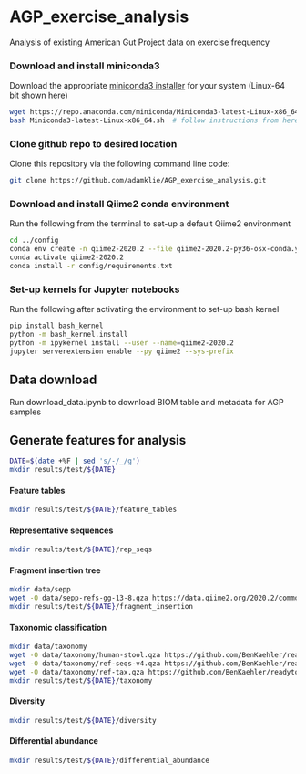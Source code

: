 # AGP_exercise_analysis
Analysis of existing American Gut Project data on exercise frequency

### Download and install miniconda3
Download the appropriate [miniconda3 installer](https://docs.conda.io/en/latest/miniconda.html) for your system (Linux-64 bit shown here)
```bash
wget https://repo.anaconda.com/miniconda/Miniconda3-latest-Linux-x86_64.sh
bash Miniconda3-latest-Linux-x86_64.sh  # follow instructions from here
```

### Clone github repo to desired location
Clone this repository via the following command line code:
```bash
git clone https://github.com/adamklie/AGP_exercise_analysis.git
```

### Download and install Qiime2 conda environment 
Run the following from the terminal to set-up a default Qiime2 environment
```bash
cd ../config
conda env create -n qiime2-2020.2 --file qiime2-2020.2-py36-osx-conda.yml
conda activate qiime2-2020.2
conda install -r config/requirements.txt
```

### Set-up kernels for Jupyter notebooks
Run the following after activating the environment to set-up bash kernel
```bash
pip install bash_kernel
python -m bash_kernel.install
python -m ipykernel install --user --name=qiime2-2020.2
jupyter serverextension enable --py qiime2 --sys-prefix
```

## Data download
Run download_data.ipynb to download BIOM table and metadata for AGP samples

## Generate features for analysis
```bash
DATE=$(date +%F | sed 's/-/_/g')
mkdir results/test/${DATE}
```

#### Feature tables
```bash
mkdir results/test/${DATE}/feature_tables
```

#### Representative sequences
```bash
mkdir results/test/${DATE}/rep_seqs
```

#### Fragment insertion tree
```bash
mkdir data/sepp
wget -O data/sepp-refs-gg-13-8.qza https://data.qiime2.org/2020.2/common/sepp-refs-gg-13-8.qza
mkdir results/test/${DATE}/fragment_insertion
````

#### Taxonomic classification
```bash
mkdir data/taxonomy
wget -O data/taxonomy/human-stool.qza https://github.com/BenKaehler/readytowear/raw/master/data/gg_13_8/515f-806r/human-stool.qza
wget -O data/taxonomy/ref-seqs-v4.qza https://github.com/BenKaehler/readytowear/raw/master/data/gg_13_8/515f-806r/ref-seqs-v4.qza
wget -O data/taxonomy/ref-tax.qza https://github.com/BenKaehler/readytowear/raw/master/data/gg_13_8/515f-806r/ref-tax.qza
mkdir results/test/${DATE}/taxonomy
```

#### Diversity
```bash
mkdir results/test/${DATE}/diversity
```

#### Differential abundance
```bash
mkdir results/test/${DATE}/differential_abundance
```